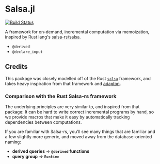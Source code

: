 # Salsa.jl

[![Build Status](https://travis-ci.com/RelationalAI-oss/Salsa.jl.svg?branch=master)](https://travis-ci.com/RelationalAI-oss/Salsa.jl)

A framework for on-demand, incremental computation via memoization, inspired by Rust lang's
[salsa-rs/salsa](https://github.com/salsa-rs/salsa).

- `@derived`
- `@declare_input`

## Credits
This package was closely modelled off of the Rust
[`salsa`](https://github.com/salsa-rs/salsa) framework, and takes heavy inspiration from
that framework and [adapton](http://adapton.org/).

### Comparison with the Rust Salsa-rs framework
The underlying principles are very similar to, and inspired from that package:
It can be hard to write correct incremental programs by hand, so we provide macros
that make it easy by automatically tracking dependencies between computations.

If you are familiar with Salsa-rs, you'll see many things that are familiar and a few
slightly more generic, and moved away from the database-oriented naming:
- **derived queries** => **`@derived` functions**
- **query group** => **`Runtime`**
